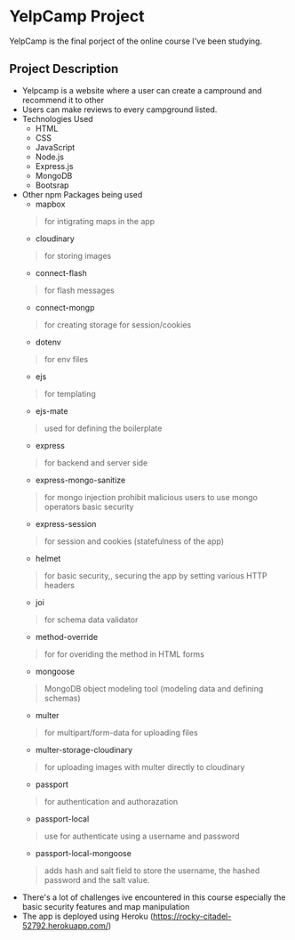 # YelpCamp Project
YelpCamp is the final porject of the online course I've been studying.

## Project Description
- Yelpcamp is a website where a user can create a campround and recommend it to other
- Users can make reviews to every campground listed.
- Technologies Used
  - HTML
  - CSS
  - JavaScript
  - Node.js
  - Express.js
  - MongoDB
  - Bootsrap
- Other npm Packages being used
  - mapbox 
  > for intigrating maps in the app
  - cloudinary 
  > for storing images
  - connect-flash 
  > for flash messages
  - connect-mongp 
  > for creating storage for session/cookies
  - dotenv 
  > for env files
  - ejs 
  > for templating
  - ejs-mate 
  > used for defining the boilerplate
  - express 
  > for backend and server side
  - express-mongo-sanitize 
  > for mongo injection prohibit malicious users to use mongo operators basic security
  - express-session 
  > for session and cookies (statefulness of the app)
  - helmet 
  > for basic security,, securing the app by setting various HTTP headers
  - joi 
  >  for schema data validator
  - method-override 
  > for for overiding the method in HTML forms
  - mongoose 
  > MongoDB object modeling tool (modeling data and defining schemas)
  - multer 
  > for multipart/form-data for uploading files
  - multer-storage-cloudinary 
  > for uploading images with multer directly to cloudinary
  - passport 
  > for authentication and authorazation
  - passport-local 
  > use for authenticate using a username and password
  - passport-local-mongoose 
  > adds hash and salt field to store the username, the hashed password and the salt value.
- There's a lot of challenges ive encountered in this course especially the basic security features and map manipulation
- The app is deployed using Heroku (https://rocky-citadel-52792.herokuapp.com/)
